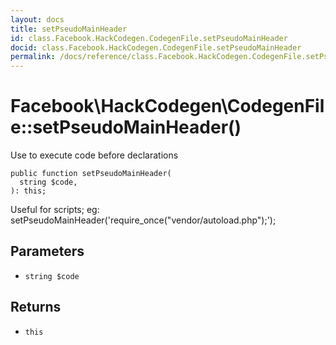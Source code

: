 ```yaml
---
layout: docs
title: setPseudoMainHeader
id: class.Facebook.HackCodegen.CodegenFile.setPseudoMainHeader
docid: class.Facebook.HackCodegen.CodegenFile.setPseudoMainHeader
permalink: /docs/reference/class.Facebook.HackCodegen.CodegenFile.setPseudoMainHeader.md
---
```

# Facebook\\HackCodegen\\CodegenFile::setPseudoMainHeader()




Use to execute code before declarations




``` Hack
public function setPseudoMainHeader(
  string $code,
): this;
```




Useful for scripts; eg:
setPseudoMainHeader('require_once("vendor/autoload.php");');




## Parameters




* ` string $code `




## Returns




- ` this `